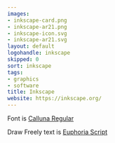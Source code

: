 ```yaml
---
images:
- inkscape-card.png
- inkscape-ar21.png
- inkscape-icon.svg
- inkscape-ar21.svg
layout: default
logohandle: inkscape
skipped: 0
sort: inkscape
tags:
- graphics
- software
title: Inkscape
website: https://inkscape.org/
---
```


Font is [Calluna Regular](http://www.exljbris.com/calluna.html)

Draw Freely text is [Euphoria Script]()
